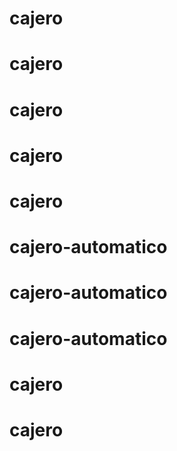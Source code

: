 # cajero
# cajero
# cajero
# cajero
# cajero
# cajero-automatico
# cajero-automatico
# cajero-automatico
# cajero
# cajero
